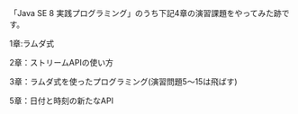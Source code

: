 「Java SE 8 実践プログラミング」のうち下記4章の演習課題をやってみた跡です。

1章:ラムダ式

2章：ストリームAPIの使い方

3章：ラムダ式を使ったプログラミング(演習問題5～15は飛ばす)

5章：日付と時刻の新たなAPI